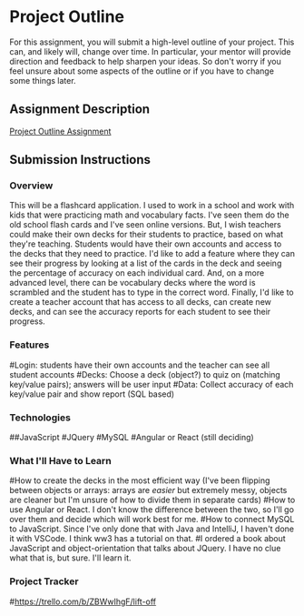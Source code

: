 # Project Outline
For this assignment, you will submit a high-level outline of your project. This can, and likely will, change over time. In particular, your mentor will provide direction and feedback to help sharpen your ideas. So don't worry if you feel unsure about some aspects of the outline or if you have to change some things later.

## Assignment Description
[Project Outline Assignment](https://education.launchcode.org/liftoff/modules/assignments/project-outline)

## Submission Instructions

### Overview
This will be a flashcard application. I used to work in a school and work with kids that were practicing math and vocabulary facts. I've seen them do the old school flash cards and I've seen online versions. But, I wish teachers could make their own decks for their students to practice, based on what they're teaching. Students would have their own accounts and access to the decks that they need to practice. I'd like to add a feature where they can see their progress by looking at a list of the cards in the deck and seeing the percentage of accuracy on each individual card. And, on a more advanced level, there can be vocabulary decks where the word is scrambled and the student has to type in the correct word. Finally, I'd like to create a teacher account that has access to all decks, can create new decks, and can see the accuracy reports for each student to see their progress.
### Features
#Login: students have their own accounts and the teacher can see all student accounts
#Decks: Choose a deck (object?) to quiz on (matching key/value pairs); answers will be user input
#Data: Collect accuracy of each key/value pair and show report (SQL based)
### Technologies
##JavaScript
#JQuery
#MySQL
#Angular or React (still deciding)
### What I'll Have to Learn
#How to create the decks in the most efficient way (I've been flipping between objects or arrays: arrays are *easier* but extremely messy, objects are cleaner but I'm unsure of how to divide them in separate cards)
#How to use Angular or React. I don't know the difference between the two, so I'll go over them and decide which will work best for me.
#How to connect MySQL to JavaScript. Since I've only done that with Java and IntelliJ, I haven't done it with VSCode. I think ww3 has a tutorial on that. 
#I ordered a book about JavaScript and object-orientation that talks about JQuery. I have no clue what that is, but sure. I'll learn it.
### Project Tracker
#https://trello.com/b/ZBWwIhgF/lift-off
